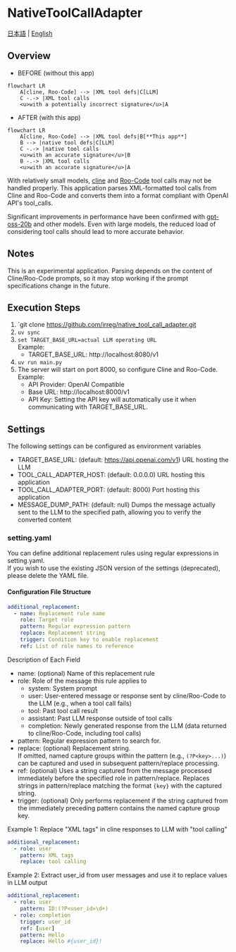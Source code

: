 # NativeToolCallAdapter
[日本語](README.ja-JP.md) | [English](README.md)


## Overview

- BEFORE (without this app)
```mermaid
flowchart LR
    A[cline, Roo-Code] --> |XML tool defs|C[LLM]
    C -.-> |XML tool calls
    <u>with a potentially incorrect signature</u>|A
```

- AFTER (with this app)
```mermaid
flowchart LR
    A[cline, Roo-Code] --> |XML tool defs|B[**This app**]
    B --> |native tool defs|C[LLM]
    C -.-> |native tool calls
    <u>with an accurate signature</u>|B
    B -.-> |XML tool calls
    <u>with an accurate signature</u>|A
```

With relatively small models, [cline](https://github.com/cline/cline) and [Roo-Code](https://github.com/RooCodeInc/Roo-Code) tool calls may not be handled properly.
This application parses XML-formatted tool calls from Cline and Roo-Code and converts them into a format compliant with OpenAI API's tool_calls.

Significant improvements in performance have been confirmed with [gpt-oss-20b](https://huggingface.co/openai/gpt-oss-20b) and other models.
Even with large models, the reduced load of considering tool calls should lead to more accurate behavior.


## Notes
This is an experimental application.
Parsing depends on the content of Cline/Roo-Code prompts, so it may stop working if the prompt specifications change in the future.


## Execution Steps

1. `git clone https://github.com/irreg/native_tool_call_adapter.git
2. `uv sync`
3. `set TARGET_BASE_URL=actual LLM operating URL`  
   Example:
   - TARGET_BASE_URL: http://localhost:8080/v1
4. `uv run main.py`
5. The server will start on port 8000, so configure Cline and Roo-Code.  
   Example:
   - API Provider: OpenAI Compatible
   - Base URL: http://localhost:8000/v1
   - API Key: Setting the API key will automatically use it when communicating with TARGET_BASE_URL.


## Settings
The following settings can be configured as environment variables
- TARGET_BASE_URL: (default: https://api.openai.com/v1) URL hosting the LLM
- TOOL_CALL_ADAPTER_HOST: (default: 0.0.0.0) URL hosting this application
- TOOL_CALL_ADAPTER_PORT: (default: 8000) Port hosting this application
- MESSAGE_DUMP_PATH: (default: null) Dumps the message actually sent to the LLM to the specified path, allowing you to verify the converted content  

### setting.yaml
You can define additional replacement rules using regular expressions in setting.yaml.  
If you wish to use the existing JSON version of the settings (deprecated), please delete the YAML file.

#### Configuration File Structure
```yaml
additional_replacement:
  - name: Replacement rule name
    role: Target role
    pattern: Regular expression pattern
    replace: Replacement string
    trigger: Condition key to enable replacement
    ref: List of role names to reference
```
Description of Each Field
- name: (optional) Name of this replacement rule
- role: Role of the message this rule applies to
    - system: System prompt
    - user: User-entered message or response sent by cline/Roo-Code to the LLM (e.g., when a tool call fails)
    - tool: Past tool call result
    - assistant: Past LLM response outside of tool calls
    - completion: Newly generated response from the LLM (data returned to cline/Roo-Code, including tool calls)
- pattern: Regular expression pattern to search for.
- replace: (optional) Replacement string.  
    If omitted, named capture groups within the pattern (e.g., `(?P<key>...)`) can be captured and used in subsequent pattern/replace processing.
- ref: (optional) Uses a string captured from the message processed immediately before the specified role in pattern/replace. Replaces strings in pattern/replace matching the format `{key}` with the captured string.
- trigger: (optional) Only performs replacement if the string captured from the immediately preceding pattern contains the named capture group key.

Example 1: Replace "XML tags" in cline responses to LLM with "tool calling"
```yaml
additional_replacement:
  - role: user
    pattern: XML tags
    replace: tool calling
```

Example 2: Extract user_id from user messages and use it to replace values in LLM output
```yaml
additional_replacement:
  - role: user
    pattern: ID:(?P<user_id>\d+)
  - role: completion
    trigger: user_id
    ref: [user]
    pattern: Hello
    replace: Hello #{user_id}!
```